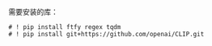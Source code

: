
需要安装的库：
```
# ! pip install ftfy regex tqdm
# ! pip install git+https://github.com/openai/CLIP.git
```